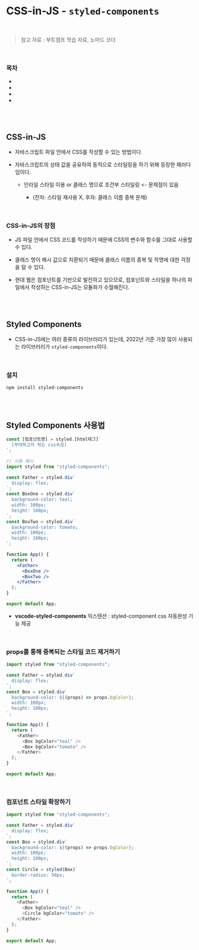 # CSS-in-JS - <code>styled-components</code>

<br/>

> 참고 자료 : 부트캠프 학습 자료, 노마드 코더

<br/>

### 목차

- <a href=""></a>
- <a href=""></a>
- <a href=""></a>
- <a href=""></a>

<br/><br/>

## CSS-in-JS

- 자바스크립트 파일 안에서 CSS를 작성할 수 있는 방법이다.

- 자바스크립트의 상태 값을 공유하여 동적으로 스타일링을 하기 위해 등장한 패러다임이다.

  - 인라일 스타일 이용 or 클래스 명으로 조건부 스타일링 <- 문제점이 있음

    - (전자: 스타일 재사용 X, 후자: 클래스 이름 중복 문제)

<br/>

### CSS-in-JS의 장점

- JS 파일 안에서 CSS 코드를 작성하기 때문에 CSS의 변수와 함수를 그대로 사용할 수 있다.

- 클래스 명이 해시 값으로 치환되기 때문에 클래스 이름의 중복 및 작명에 대한 걱정을 덜 수 있다.

- 현대 웹은 컴포넌트를 기반으로 발전하고 있으므로, 컴포넌트와 스타일을 하나의 파일에서 작성하는 CSS-in-JS는 모듈화가 수월해진다.

<br/><br/>

## Styled Components

- CSS-in-JS에는 여러 종류의 라이브러리가 있는데, 2022년 기준 가장 많이 사용되는 라이브러리가 <code>styled-components</code>이다.

<br/>

### 설치

```
npm install styled-components
```

<br/><br/>

## Styled Components 사용법

```jsx
const [컴포넌트명] = styled.[html태그]`
  [부여하고자 하는 css속성]
`;
```

```jsx
// 사용 예시
import styled from "styled-components";

const Father = styled.div`
  display: flex;
`;
const BoxOne = styled.div`
  background-color: teal;
  width: 100px;
  height: 100px;
`;
const BoxTwo = styled.div`
  background-color: tomato;
  width: 100px;
  height: 100px;
`;

function App() {
  return (
    <Father>
      <BoxOne />
      <BoxTwo />
    </Father>
  );
}

export default App;
```

- <strong>vscode-styled-components</strong> 익스텐션 : styled-component css 자동완성 기능 제공

<br/>

### props를 통해 중복되는 스타일 코드 제거하기

```js
import styled from "styled-components";

const Father = styled.div`
  display: flex;
`;
const Box = styled.div`
  background-color: ${(props) => props.bgColor};
  width: 100px;
  height: 100px;
`;

function App() {
  return (
    <Father>
      <Box bgColor="teal" />
      <Box bgColor="tomato" />
    </Father>
  );
}

export default App;
```

<br/>

### 컴포넌트 스타일 확장하기

```js
import styled from "styled-components";

const Father = styled.div`
  display: flex;
`;
const Box = styled.div`
  background-color: ${(props) => props.bgColor};
  width: 100px;
  height: 100px;
`;
const Circle = styled(Box)`
  border-radius: 50px;
`;

function App() {
  return (
    <Father>
      <Box bgColor="teal" />
      <Circle bgColor="tomato" />
    </Father>
  );
}

export default App;
```
